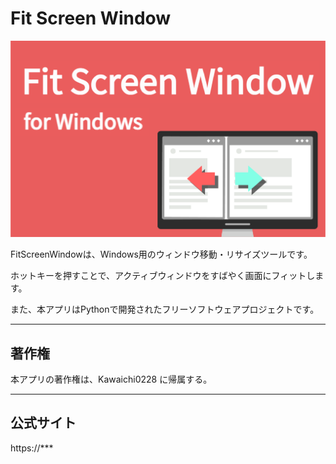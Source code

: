 # Fit Screen Window

<img src="logo-social-preview.png" width="600px">

FitScreenWindowは、Windows用のウィンドウ移動・リサイズツールです。

ホットキーを押すことで、アクティブウィンドウをすばやく画面にフィットします。

また、本アプリはPythonで開発されたフリーソフトウェアプロジェクトです。

***

## 著作権
本アプリの著作権は、Kawaichi0228 に帰属する。

***

## 公式サイト

https://***

